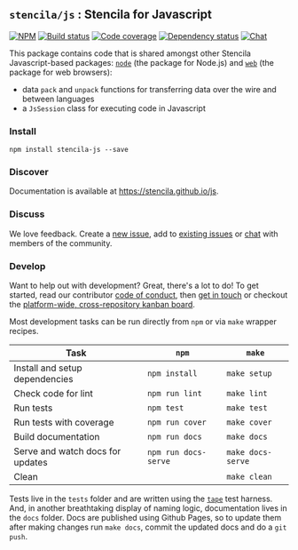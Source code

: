 ## `stencila/js` : Stencila for Javascript

[![NPM](http://img.shields.io/npm/v/stencila-js.svg?style=flat)](https://www.npmjs.com/package/stencila-js)
[![Build status](https://travis-ci.org/stencila/js.svg?branch=master)](https://travis-ci.org/stencila/js)
[![Code coverage](https://codecov.io/gh/stencila/js/branch/master/graph/badge.svg)](https://codecov.io/gh/stencila/js)
[![Dependency status](https://david-dm.org/stencila/js.svg)](https://david-dm.org/stencila/js)
[![Chat](https://badges.gitter.im/stencila/stencila.svg)](https://gitter.im/stencila/stencila)

This package contains code that is shared amongst other Stencila Javascript-based packages: [`node`](https://github.com/stencila/node) (the package for Node.js) and [`web`](https://github.com/stencila/node) (the package for web browsers):

- data `pack` and `unpack` functions for transferring data over the wire and between languages
- a `JsSession` class for executing code in Javascript

### Install

```
npm install stencila-js --save
```

### Discover

Documentation is available at https://stencila.github.io/js.


### Discuss

We love feedback. Create a [new issue](https://github.com/stencila/js/issues/new), add to [existing issues](https://github.com/stencila/js/issues) or [chat](https://gitter.im/stencila/stencila) with members of the community.


### Develop

Want to help out with development? Great, there's a lot to do! To get started, read our contributor [code of conduct](CONDUCT.md), then [get in touch](https://gitter.im/stencila/stencila) or checkout the [platform-wide, cross-repository kanban board](https://github.com/orgs/stencila/projects/1).

Most development tasks can be run directly from `npm` or via `make` wrapper recipes.

Task                                                    |`npm`                  | `make`          |
------------------------------------------------------- |-----------------------|-----------------|    
Install and setup dependencies                          | `npm install`         | `make setup`
Check code for lint                                     | `npm run lint`        | `make lint`
Run tests                                               | `npm test`            | `make test`
Run tests with coverage                                 | `npm run cover`       | `make cover`
Build documentation                                     | `npm run docs`        | `make docs`
Serve and watch docs for updates                        | `npm run docs-serve`  | `make docs-serve`
Clean                                                   |                       | `make clean`

Tests live in the `tests` folder and are written using the [`tape`](https://github.com/substack/tape) test harness. And, in another breathtaking display of naming logic, documentation lives in the `docs` folder. Docs are published using Github Pages, so to update them after making changes run `make docs`, commit the updated docs and do a `git push`.
